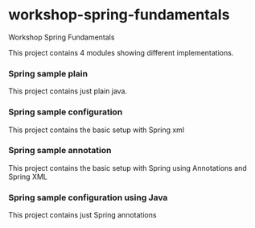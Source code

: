 # workshop-spring-fundamentals
Workshop Spring Fundamentals

This project contains 4 modules showing different implementations.

### Spring sample plain
This project contains just plain java.

### Spring sample configuration
This project contains the basic setup with Spring xml

### Spring sample annotation
This project contains the basic setup with Spring using Annotations and Spring XML

### Spring sample configuration using Java
This project contains just Spring annotations 
